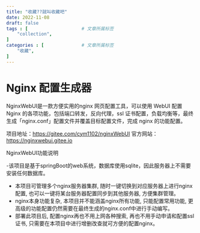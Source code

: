 ```yaml
---
title: "收藏??就叫收藏吧"
date: 2022-11-08
draft: false
tags : [                    # 文章所属标签
    "collection",
]
categories : [              # 文章所属标签
    "收藏",
]
---
```


# Nginx 配置生成器

NginxWebUI是一款方便实用的nginx 网页配置工具，可以使用 WebUI 配置 Nginx 的各项功能，包括端口转发，反向代理，ssl 证书配置，负载均衡等，最终生成「nginx.conf」配置文件并覆盖目标配置文件，完成 nginx 的功能配置。

项目地址：https://gitee.com/cym1102/nginxWebUI
官方网站：https://nginxwebui.gitee.io

NginxWebUI功能说明

-该项目是基于springBoot的web系统，数据库使用sqlite，因此服务器上不需要安装任何数据库。
- 本项目可管理多个nginx服务器集群, 随时一键切换到对应服务器上进行nginx配置, 也可以一键将某台服务器配置同步到其他服务器, 方便集群管理。
- nginx本身功能复杂, 本项目并不能涵盖nginx所有功能, 只能配置常用功能, 更高级的功能配置仍然需要在最终生成的nginx.conf中进行手动编写。
- 部署此项目后, 配置nginx再也不用上网各种搜索, 再也不用手动申请和配置ssl证书, 只需要在本项目中进行增删改查就可方便的配置nginx。
